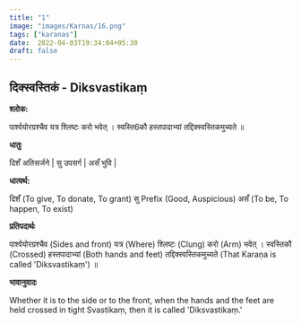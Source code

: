 ```yaml
---
title: "1"
image: "images/Karnas/16.png"
tags: ["karanas"]
date:  2022-04-03T19:34:04+05:30
draft: false
---
```


## दिक्स्वस्तिकं - Diksvastikaṃ

**श्लोक:**



पार्श्वयोरग्रश्चैव यत्र श्लिष्टः करो भवेत् । स्वस्ति6कौ हस्तपादाभ्यां तद्दिक्स्वस्तिकमुच्यते ॥

**धातुः**



दिशँ अतिसर्जने |
सु उपसर्ग | असँ भुवि |

**धात्वर्थ:**


दिशँ (To give, To donate, To grant)
सु Prefix (Good, Auspicious) असँ (To be, To happen, To exist)


**प्रतिपदार्थः**


पार्श्वयोरग्रश्चैव (Sides and front) यत्र (Where) श्लिष्टः (Clung) करो (Arm) भवेत् । स्वस्तिकौ (Crossed) हस्तपादाभ्यां (Both hands and feet) तद्दिक्स्वस्तिकमुच्यते (That Karaṇa is called 'Diksvastikaṃ') ॥


**भावानुवादः**


Whether it is to the side or to the front, when the hands and the feet are held crossed in tight Svastikaṃ, then it is called 'Diksvastikaṃ.'

